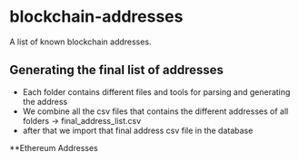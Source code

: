 # blockchain-addresses
A list of known blockchain addresses.


## Generating the final list of addresses 
 - Each folder contains different files and tools for parsing and generating the address
 - We combine all the csv files that contains the different addresses of all folders ->  final_address_list.csv
 - after that we import that final address csv file in the database




**Ethereum Addresses
